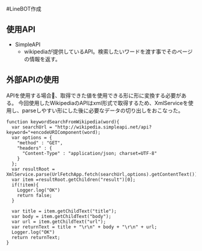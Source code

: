 #LineBOT作成
## 使用API
- SimpleAPI
    - wikipediaが提供しているAPI。検索したいワードを渡す事でそのページの情報を返す。
## 外部APIの使用
APIを使用する場合、取得できた値を使用できる形に形に変換する必要がある。
今回使用したWikipediaのAPIはxml形式で取得するため、XmlServiceを使用し、parseしやすい形にした後に必要なデータの切り出しをおこなった。

```
function keywordSearchFromWikipedia(word){
  var searchUrl = "http://wikipedia.simpleapi.net/api?keyword="+encodeURIComponent(word);
  var options = {
    "method" : "GET",
    "headers" : {
      "Content-Type" : "application/json; charset=UTF-8"
    }
  };
  var resultRoot = XmlService.parse(UrlFetchApp.fetch(searchUrl,options).getContentText()).getRootElement();
  var item =resultRoot.getChildren("result")[0];
  if(!item){
    Logger.log("OK")
    return false;
  }
  
  var title = item.getChildText("title");
  var body = item.getChildText("body");
  var url = item.getChildText("url");
  var returnText = title + "\r\n" + body + "\r\n" + url;
  Logger.log("OK")
  return returnText;
}

```